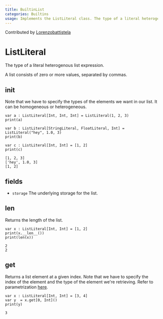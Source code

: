 ```yaml
---
title: BuiltinList
categories: Builtins
usage: Implements the ListLiteral class. The type of a literal heterogenous list expression.
---
```


Contributed by [Lorenzobattistela](https://github.com/Lorenzobattistela)

# ListLiteral

The type of a literal heterogenous list expression.

A list consists of zero or more values, separated by commas.

## init

Note that we have to specify the types of the elements we want in our list. It can be homogeneous or heterogeneous.


```mojo
var a : ListLiteral[Int, Int, Int] = ListLiteral(1, 2, 3)
print(a)

var b : ListLiteral[StringLiteral, FloatLiteral, Int] = ListLiteral("hey", 1.0, 3)
print(b)

var c : ListLiteral[Int, Int] = [1, 2]
print(c)

```

    [1, 2, 3]
    ['hey', 1.0, 3]
    [1, 2]


## fields

- `storage`  The underlying storage for the list.

## len

Returns the length of the list.


```mojo
var x : ListLiteral[Int, Int] = [1, 2]
print(x.__len__())
print(len(x))
```

    2
    2


## get

Returns a list element at a given index.
Note that we have to specify the index of the element and the type of the element we're retrieving. Refer to parametrization [here](https://docs.modular.com/mojo/programming-manual.html#defining-parameterized-types-and-functions).


```mojo
var x : ListLiteral[Int, Int] = [3, 4]
var y  = x.get[0, Int]()
print(y)
```

    3

